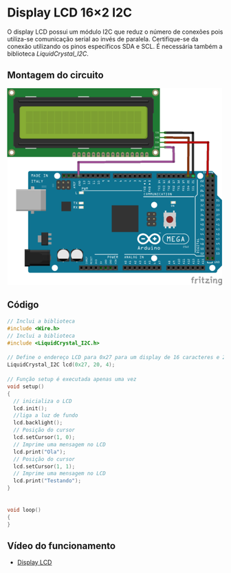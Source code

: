 # Display LCD 16×2 I2C

O display LCD possui um módulo I2C que reduz o número de conexões pois utiliza-se comunicação serial ao invés de paralela. Certifique-se da conexão utilizando os pinos específicos SDA e SCL.  É necessária também a biblioteca *LiquidCrystal_I2C*.

## Montagem do circuito

<img src = "lcd.png" alt = "Circuito lcd" width = 500 />          

## Código

```C
// Inclui a biblioteca
#include <Wire.h>
// Inclui a biblioteca
#include <LiquidCrystal_I2C.h>

// Define o endereço LCD para 0x27 para um display de 16 caracteres e 2 linhas
LiquidCrystal_I2C lcd(0x27, 20, 4);

// Função setup é executada apenas uma vez
void setup()
{
  // inicializa o LCD
  lcd.init();
  //liga a luz de fundo
  lcd.backlight();
  // Posição do cursor
  lcd.setCursor(1, 0);
  // Imprime uma mensagem no LCD
  lcd.print("Ola");
  // Posição do cursor
  lcd.setCursor(1, 1);
  // Imprime uma mensagem no LCD
  lcd.print("Testando");
}


void loop()
{
}
```

## Vídeo do funcionamento 
- [Display LCD](https://youtu.be/uBbCTLTkzt8)

